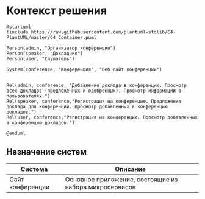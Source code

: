 # Контекст решения
<!-- Окружение системы (роли, участники, внешние системы) и связи системы с ним. Диаграмма контекста C4 и текстовое описание. 
-->
```plantuml
@startuml
!include https://raw.githubusercontent.com/plantuml-stdlib/C4-PlantUML/master/C4_Container.puml

Person(admin, "Организатор конференции")
Person(speaker, "Докладчик")
Person(user, "Слушатель")

System(conference, "Конференция", "Веб сайт конференции")


Rel(admin, conference, "Добавление доклада в конференцию. Просмотр всех докладов (предложенных и одобренных). Просмотр информации о пользователях.")
Rel(speaker, conference,"Регистрация на конференцию. Предложение доклада для конференции. Просмотр добавленных в конференцию докладов.")
Rel(user, conference,"Регистрация на конференцию. Просмотр добавленных в конференцию докладов.")

@enduml
```
## Назначение систем
|Система| Описание|
|-------|---------|
| Сайт конференции| Основное приложение, состоящие из набора микросервисов |

